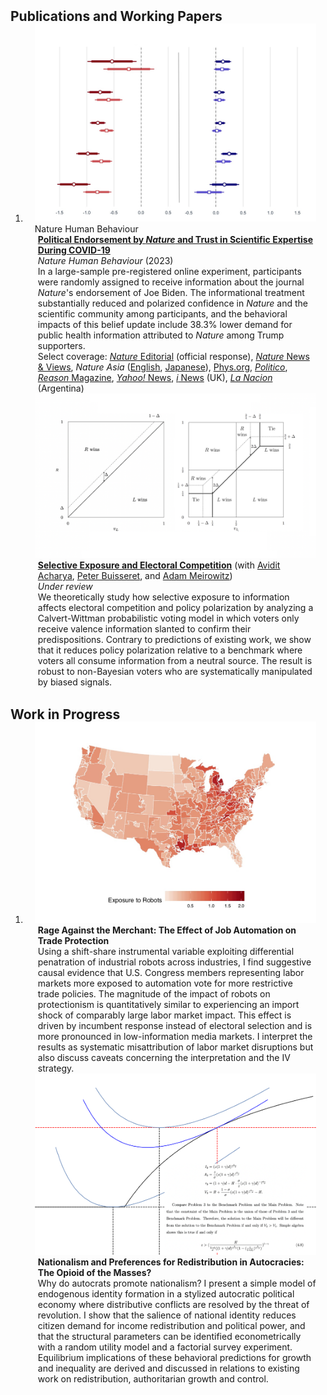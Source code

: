 <h2 id="publications" style="margin: 2px 0px -15px;">Publications and Working Papers</h2>

<div class="publications">
<ol class="bibliography">

<li>
<div class="pub-row">
  <div class="col-sm-3 abbr" style="position: relative;padding-right: 15px;padding-left: 15px;">
    <img src="assets/img/het_pr.png" class="teaser img-fluid z-depth-1">
    <abbr class="badge">Nature Human Behaviour</abbr>
  </div>

  <div class="col-sm-9" style="position: relative;padding-right: 15px;padding-left: 20px;">
    <div class="title"><span style="font-weight: bolder;"><a href="https://www.nature.com/articles/s41562-023-01537-5">Political Endorsement by <i>Nature</i> and Trust in Scientific Expertise During COVID-19</a></span></div>
    <div class="periodical"><em>Nature Human Behaviour</em> (2023)</div>
        <div class="abstract">In a large-sample pre-registered online experiment, participants were randomly assigned to receive information about the journal <i>Nature</i>'s endorsement of Joe Biden. The informational treatment substantially reduced and polarized confidence in <i>Nature</i> and the scientific community among participants, and the behavioral impacts of this belief update include 38.3% lower demand for public health information attributed to <i>Nature</i> among Trump supporters. </div>
        <div class="abstract"> Select coverage: <a href="https://www.nature.com/articles/d41586-023-00789-5"><em>Nature</em> Editorial</a> (official response),  <a href="https://www.nature.com/articles/d41586-023-00799-3"><em>Nature</em> News & Views</a>, <i>Nature Asia</i> (<a href="https://www.natureasia.com/en/research/highlight/14429">English</a>, <a href="https://www.natureasia.com/ja-jp/research/highlight/14429">Japanese</a>), <a href="https://phys.org/news/2023-03-political-economist-impact-journal-nature.html">Phys.org</a>, <i><a href="https://www.politico.com/news/magazine/2023/03/22/why-science-and-politics-dont-mix-00088269">Politico</a></i>, <a href="https://reason.com/2023/03/23/virtue-signaling-by-scientific-journals-backfires-new-study-finds/"><i>Reason</i> Magazine</a>, <a href="https://news.yahoo.com/opinion-why-science-politics-don-145314968.html"><i>Yahoo!</i> News</a>, <a href="https://inews.co.uk/opinion/science-and-politics-shouldnt-mix-as-scientific-journal-nature-has-discovered-2229379"><i>i</i> News</a> (UK), <a href="https://www.lanacion.com.ar/opinion/nota-mental-de-galileo-a-trump-ciencia-confianza-y-politica-nid26032023/"><i>La Nacion</i></a> (Argentina) </div>
  </div>
</div>

<div class="pub-row">
  <div class="col-sm-3 abbr" style="position: relative;padding-right: 15px;padding-left: 15px;">
    <img src="assets/img/compstat_se.png" class="teaser img-fluid z-depth-1">
  </div>

  <div class="col-sm-9" style="position: relative;padding-right: 15px;padding-left: 20px;">
    <div class="title"><span style="font-weight: bolder;"><a href="https://drive.google.com/file/d/1J3fqhgxGi64kLqFaZu9l81_fVIXG8_5o/view">Selective Exposure and Electoral Competition</a></span> (with <a href="https://www.aviditacharya.com">Avidit Acharya</a>, <a href="https://sites.google.com/view/pbuisseret/home?pli=1">Peter Buisseret</a>, and <a href="https://politicalscience.yale.edu/people/adam-meirowitz">Adam Meirowitz</a>)</div>
    <div class="periodical"><i>Under review</i></div>
    <div class="abstract">We theoretically study how selective exposure to information affects electoral competition and policy polarization by analyzing a Calvert-Wittman probabilistic voting model in which voters only receive valence information slanted to confirm their predispositions. Contrary to predictions of existing work, we show that it reduces policy polarization relative to a benchmark where voters all consume information from a neutral source. The result is robust to non-Bayesian voters who are systematically manipulated by biased signals. </div>
  </div>
</div>
</li>
  
<br>

</ol>
</div>

<h2 id="publications" style="margin: 2px 0px -15px;">Work in Progress</h2>

<div class="publications">
<ol class="bibliography">




<li>
<div class="pub-row">
  <div class="col-sm-3 abbr" style="position: relative;padding-right: 15px;padding-left: 15px;">
    <img src="assets/img/cd.png" class="teaser img-fluid z-depth-1">
  </div>

  <div class="col-sm-9" style="position: relative;padding-right: 15px;padding-left: 20px;">
    <div class="title"><span style="font-weight: bolder;">Rage Against the Merchant: The Effect of Job Automation on Trade Protection</span></div>
        <div class="abstract"> Using a shift-share instrumental variable exploiting differential penatration of industrial robots across industries, I find suggestive causal evidence that U.S. Congress members representing labor markets more exposed to automation vote for more restrictive trade policies. The magnitude of the impact of robots on protectionism is quantitatively similar to experiencing an import shock of comparably large labor market impact. This effect is driven by incumbent response instead of electoral selection and is more pronounced in low-information media markets. I interpret the results as systematic misattribution of labor market disruptions but also discuss caveats concerning the interpretation and the IV strategy.  </div>
  </div>
</div>

<div class="pub-row">
  <div class="col-sm-3 abbr" style="position: relative;padding-right: 15px;padding-left: 15px;">
    <img src="assets/img/IC_text.png" class="teaser img-fluid z-depth-1">
  </div>

  <div class="col-sm-9" style="position: relative;padding-right: 15px;padding-left: 20px;">
    <div class="title"><span style="font-weight: bolder;">Nationalism and Preferences for Redistribution in Autocracies: The Opioid of the Masses?</span></div>
        <div class="abstract"> Why do autocrats promote nationalism? I present a simple model of endogenous identity formation in a stylized autocratic political economy where distributive conflicts are resolved by the threat of revolution. I show that the salience of national identity reduces citizen demand for income redistribution and political power, and that the structural parameters can be identified econometrically with a random utility model and a factorial survey experiment. Equilibrium implications of these behavioral predictions for growth and inequality are derived and discussed in relations to existing work on redistribution, authoritarian growth and control. </div>
  </div>
</div>
</li>
  
<br>

</ol>
</div>
